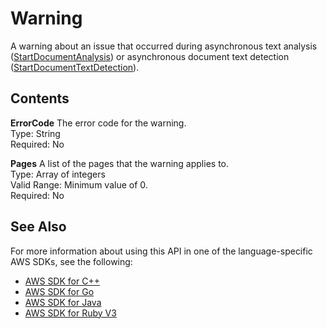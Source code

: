 # Warning<a name="API_Warning"></a>

A warning about an issue that occurred during asynchronous text analysis \([StartDocumentAnalysis](API_StartDocumentAnalysis.md)\) or asynchronous document text detection \([StartDocumentTextDetection](API_StartDocumentTextDetection.md)\)\. 

## Contents<a name="API_Warning_Contents"></a>

 **ErrorCode**   <a name="Textract-Type-Warning-ErrorCode"></a>
The error code for the warning\.  
Type: String  
Required: No

 **Pages**   <a name="Textract-Type-Warning-Pages"></a>
A list of the pages that the warning applies to\.  
Type: Array of integers  
Valid Range: Minimum value of 0\.  
Required: No

## See Also<a name="API_Warning_SeeAlso"></a>

For more information about using this API in one of the language\-specific AWS SDKs, see the following:
+  [AWS SDK for C\+\+](https://docs.aws.amazon.com/goto/SdkForCpp/textract-2018-06-27/Warning) 
+  [AWS SDK for Go](https://docs.aws.amazon.com/goto/SdkForGoV1/textract-2018-06-27/Warning) 
+  [AWS SDK for Java](https://docs.aws.amazon.com/goto/SdkForJava/textract-2018-06-27/Warning) 
+  [AWS SDK for Ruby V3](https://docs.aws.amazon.com/goto/SdkForRubyV3/textract-2018-06-27/Warning) 